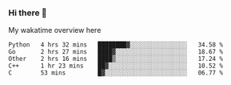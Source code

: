 ### Hi there 👋

<!--
**Jassy930/Jassy930** is a ✨ _special_ ✨ repository because its `README.md` (this file) appears on your GitHub profile.

Here are some ideas to get you started:

- 🔭 I’m currently working on ...
- 🌱 I’m currently learning ...
- 👯 I’m looking to collaborate on ...
- 🤔 I’m looking for help with ...
- 💬 Ask me about ...
- 📫 How to reach me: ...
- 😄 Pronouns: ...
- ⚡ Fun fact: ...
-->

My wakatime overview here
<!--START_SECTION:waka-->
```text
Python   4 hrs 32 mins   ████████▓░░░░░░░░░░░░░░░░   34.58 % 
Go       2 hrs 27 mins   ████▓░░░░░░░░░░░░░░░░░░░░   18.67 % 
Other    2 hrs 16 mins   ████▒░░░░░░░░░░░░░░░░░░░░   17.24 % 
C++      1 hr 23 mins    ██▓░░░░░░░░░░░░░░░░░░░░░░   10.52 % 
C        53 mins         █▓░░░░░░░░░░░░░░░░░░░░░░░   06.77 % 
```
<!--END_SECTION:waka-->
